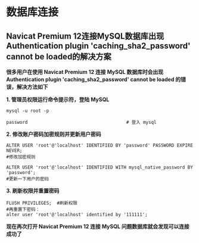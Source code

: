 # 数据库连接

## Navicat Premium 12连接MySQL数据库出现Authentication plugin 'caching_sha2_password' cannot be loaded的解决方案

**很多用户在使用 Navicat Premium 12 连接 MySQL 数据库时会出现 Authentication plugin 'caching_sha2_password' cannot be loaded 的错误，解决方法如下**

**1. 管理员权限运行命令提示符，登陆 MySQL**

 ```mysql
mysql -u root -p

password                                     # 登入 mysql
 ```

**2. 修改账户密码加密规则并更新用户密码**

```mysql
ALTER USER 'root'@'localhost' IDENTIFIED BY 'password' PASSWORD EXPIRE NEVER;  
#修改加密规则 
```

```mysql
ALTER USER 'root'@'localhost' IDENTIFIED WITH mysql_native_password BY 'password';  
#更新一下用户的密码 
```

**3. 刷新权限并重置密码**

```mysql
FLUSH PRIVILEGES;  #刷新权限
#再重置下密码：
alter user 'root'@'localhost' identified by '111111';
```

**现在再次打开 Navicat Premium 12 连接 MySQL 问题数据库就会发现可以连接成功了**





